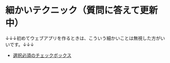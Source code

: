 # 細かいテクニック（質問に答えて更新中）

↓↓↓初めてウェブアプリを作るときは、こういう細かいことは無視した方がいいです。↓↓↓

* [選択必須のチェックボックス](required_checkboxes.html)
